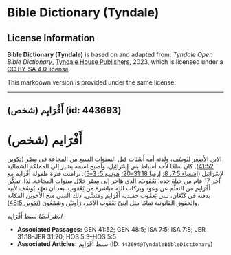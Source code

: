 # Bible Dictionary (Tyndale)

## License Information

**Bible Dictionary (Tyndale)** is based on and adapted from: _Tyndale Open Bible Dictionary_, [Tyndale House Publishers](https://tyndaleopenresources.com/), 2023, which is licensed under a [CC BY-SA 4.0 license](https://creativecommons.org/licenses/by-sa/4.0/legalcode.en).

This markdown version is provided under the same license.



--------------------------------

## أَفْرَايِم (شخص) (id: 443693)

أَفْرَايم (شخص)
===============

الابن الأصغر ليُوسُف، ولدته أمه أَسْنَات قبل السنوات السبع من المجاعة في مِصْر ([تكوين 41:52](https://ref.ly/Gen41:52)). كان سلفًا لأحد أسباط بني إِسْرَائِيل، وأصبح اسمه يشير إلى المملكة الشمالية لإِسْرَائِيل ([إشعياء 7:5، 8؛](https://ref.ly/Isa7:5,Isa7:8) [إرميا 31:18–20؛](https://ref.ly/Jer31:18-Jer31:20) [هوشع 5: 3–5](https://ref.ly/Hos5:3-Hos5:5)). تزامنت فترة طفولة أَفْرَايِم مع آخر 17 عام من حياة جده، يَعْقوبَ، الذي هاجر إلى مِصْر خلال سنوات المجاعة. لذا، تمكَّن أَفْرَايِم من التعلُّم عن وعود وبركات الله مباشرة من يَعْقوب. بعد أن تعهَّد يُوسُف لأبيه بدفنه في كَنْعَان، تبنى يَعقُوب حفيديه أَفْرَايِم ومَنَسَّى. ذلك التبني منح الأخوين المكانة والحقوق القانونية تمامًا مثل ابنيّ يَعْقوب الأكبر، رَأوبَيْن وشِمْعُون ([تكوين 48:5](https://ref.ly/Gen48:5)).

*انظر أيضًا* سبط أَفْرَايِم.

* **Associated Passages:** GEN 41:52; GEN 48:5; ISA 7:5; ISA 7:8; JER 31:18–JER 31:20; HOS 5:3–HOS 5:5
* **Associated Articles:** سبط أَفْرَايِم (ID: `443694@TyndaleBibleDictionary`)


